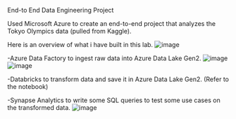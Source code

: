 End-to End Data Engineering Project

Used Microsoft Azure to create an end-to-end project that analyzes the Tokyo Olympics data (pulled from Kaggle). 

Here is an overview of what i have built in this lab.
![image](https://github.com/s2muhamm/tokyo-olympic-azure-data-eng-project/assets/47164032/8501c83c-001a-4059-880c-96e198e38d37)


-Azure Data Factory to ingest raw data into Azure Data Lake Gen2. 
![image](https://github.com/s2muhamm/tokyo-olympic-azure-data-eng-project/assets/47164032/e8d43c13-c6f3-4151-a71c-5f145550d6ee)
![image](https://github.com/s2muhamm/tokyo-olympic-azure-data-eng-project/assets/47164032/afcdc8b2-8fbe-42d5-9ea1-6b91c9dd3bbf)


-Databricks to transform data and save it in Azure Data Lake Gen2. 
(Refer to the notebook)

-Synapse Analytics to write some SQL queries to test some use cases on the transformed data. 
![image](https://github.com/s2muhamm/tokyo-olympic-azure-data-eng-project/assets/47164032/32b31ddb-4469-46fd-8eff-92121e410bd0)

